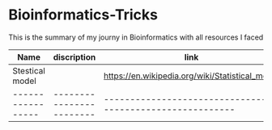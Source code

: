 # Bioinformatics-Tricks
This is the summary of my journy in Bioinformatics with all resources I faced

|       Name      |       discription      |                           link                           |
|-----------------|------------------------|----------------------------------------------------------|
| Stestical model |                        |https://en.wikipedia.org/wiki/Statistical_model           |
|-----------------|------------------------|----------------------------------------------------------|
